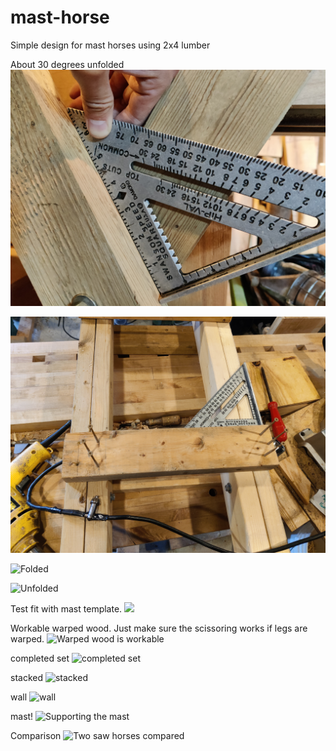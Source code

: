 # mast-horse
Simple design for mast horses using 2x4 lumber


About 30 degrees unfolded
![Unfolded angle is 30 degrees](assets/angle-check.jpg)

![Squared and fixed](assets/squared.jpg)

![Folded](assets/folded.jpg)

![Unfolded](assets/unfolded.jpg)

Test fit with mast template.
![](assets/mast-dummy.jpg)

Workable warped wood. Just make sure the scissoring works if legs are warped.
![Warped wood is workable](assets/warped-wood.jpg)

completed set
![completed set](assets/completed-set.jpg)

stacked
![stacked](assets/stacked.jpg)

wall
![wall](assets/on-wall.jpg)

mast!
![Supporting the mast](assets/mast.jpg)

Comparison
![Two saw horses compared](assets/compare.jpg)

